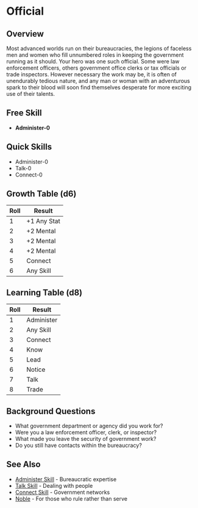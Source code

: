 # Official

## Overview
Most advanced worlds run on their bureaucracies, the legions of faceless men and women who fill unnumbered roles in keeping the government running as it should. Your hero was one such official. Some were law enforcement officers, others government office clerks or tax officials or trade inspectors. However necessary the work may be, it is often of unendurably tedious nature, and any man or woman with an adventurous spark to their blood will soon find themselves desperate for more exciting use of their talents.

## Free Skill
- **Administer-0**

## Quick Skills
- Administer-0
- Talk-0
- Connect-0

## Growth Table (d6)
| Roll | Result |
|------|--------|
| 1 | +1 Any Stat |
| 2 | +2 Mental |
| 3 | +2 Mental |
| 4 | +2 Mental |
| 5 | Connect |
| 6 | Any Skill |

## Learning Table (d8)
| Roll | Result |
|------|--------|
| 1 | Administer |
| 2 | Any Skill |
| 3 | Connect |
| 4 | Know |
| 5 | Lead |
| 6 | Notice |
| 7 | Talk |
| 8 | Trade |

## Background Questions
- What government department or agency did you work for?
- Were you a law enforcement officer, clerk, or inspector?
- What made you leave the security of government work?
- Do you still have contacts within the bureaucracy?

## See Also
- [Administer Skill](../skills/administer.md) - Bureaucratic expertise
- [Talk Skill](../skills/talk.md) - Dealing with people
- [Connect Skill](../skills/connect.md) - Government networks
- [Noble](noble.md) - For those who rule rather than serve